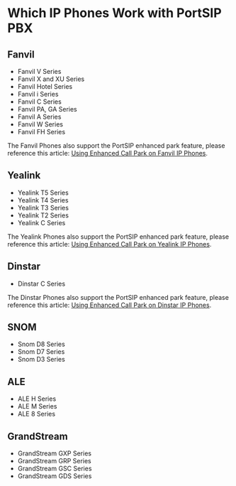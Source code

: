 # Which IP Phones Work with PortSIP PBX

## Fanvil

* Fanvil V Series
* Fanvil X and XU Series
* Fanvil Hotel Series
* Fanvil i Series
* Fanvil C Series
* Fanvil PA, GA Series
* Fanvil A Series
* Fanvil W Series
* Fanvil FH Series

The Fanvil Phones also support the PortSIP enhanced park feature, please reference this article: [Using Enhanced Call Park on Fanvil IP Phones](https://support.portsip.com/portsip-pbx-administration-guide/14-call-parking/using-enhanced-call-park-on-fanvil-ip-phones).

## Yealink

* Yealink T5 Series
* Yealink T4 Series
* Yealink T3 Series
* Yealink T2 Series
* Yealink C Series

The Yealink Phones also support the PortSIP enhanced park feature, please reference this article: [Using Enhanced Call Park on Yealink IP Phones](https://support.portsip.com/portsip-pbx-administration-guide/14-call-parking/using-enhanced-call-park-on-yealink-ip-phones).

## Dinstar

* Dinstar C Series

The Dinstar Phones also support the PortSIP enhanced park feature, please reference this article: [Using Enhanced Call Park on Dinstar IP Phones](https://support.portsip.com/portsip-pbx-administration-guide/14-call-parking/using-enhanced-call-park-on-dinstar-ip-phones).

## SNOM

* Snom D8 Series
* Snom D7 Series
* Snom D3 Series

## ALE

* ALE H Series
* ALE M Series
* ALE 8 Series

## GrandStream

* GrandStream GXP Series
* GrandStream GRP Series
* GrandStream GSC Series
* GrandStream GDS Series





